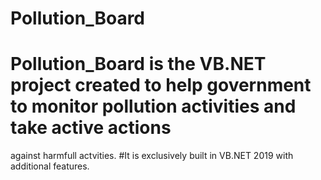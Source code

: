 # Pollution_Board
# Pollution_Board is the VB.NET project created to help government to monitor pollution activities and take active actions 
against harmfull actvities.
#It is exclusively built in VB.NET 2019 with additional features.
